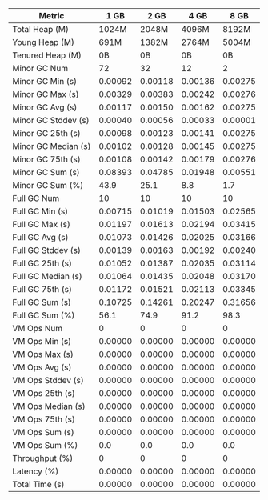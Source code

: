 | Metric | 1 GB | 2 GB | 4 GB | 8 GB |
|------|----|----|----|----|
| Total Heap (M) | 1024M | 2048M | 4096M | 8192M |
| Young Heap (M) | 691M | 1382M | 2764M | 5004M |
| Tenured Heap (M) | 0B | 0B | 0B | 0B |
| Minor GC Num | 72 | 32 | 12 | 2 |
| Minor GC Min (s) | 0.00092 | 0.00118 | 0.00136 | 0.00275 |
| Minor GC Max (s) | 0.00329 | 0.00383 | 0.00242 | 0.00276 |
| Minor GC Avg (s) | 0.00117 | 0.00150 | 0.00162 | 0.00275 |
| Minor GC Stddev (s) | 0.00040 | 0.00056 | 0.00033 | 0.00001 |
| Minor GC 25th (s) | 0.00098 | 0.00123 | 0.00141 | 0.00275 |
| Minor GC Median (s) | 0.00102 | 0.00128 | 0.00145 | 0.00275 |
| Minor GC 75th (s) | 0.00108 | 0.00142 | 0.00179 | 0.00276 |
| Minor GC Sum (s) | 0.08393 | 0.04785 | 0.01948 | 0.00551 |
| Minor GC Sum (%) | 43.9 | 25.1 | 8.8 | 1.7 |
| Full GC Num | 10 | 10 | 10 | 10 |
| Full GC Min (s) | 0.00715 | 0.01019 | 0.01503 | 0.02565 |
| Full GC Max (s) | 0.01197 | 0.01613 | 0.02194 | 0.03415 |
| Full GC Avg (s) | 0.01073 | 0.01426 | 0.02025 | 0.03166 |
| Full GC Stddev (s) | 0.00139 | 0.00163 | 0.00192 | 0.00240 |
| Full GC 25th (s) | 0.01052 | 0.01387 | 0.02035 | 0.03114 |
| Full GC Median (s) | 0.01064 | 0.01435 | 0.02048 | 0.03170 |
| Full GC 75th (s) | 0.01172 | 0.01521 | 0.02113 | 0.03345 |
| Full GC Sum (s) | 0.10725 | 0.14261 | 0.20247 | 0.31656 |
| Full GC Sum (%) | 56.1 | 74.9 | 91.2 | 98.3 |
| VM Ops Num | 0 | 0 | 0 | 0 |
| VM Ops Min (s) | 0.00000 | 0.00000 | 0.00000 | 0.00000 |
| VM Ops Max (s) | 0.00000 | 0.00000 | 0.00000 | 0.00000 |
| VM Ops Avg (s) | 0.00000 | 0.00000 | 0.00000 | 0.00000 |
| VM Ops Stddev (s) | 0.00000 | 0.00000 | 0.00000 | 0.00000 |
| VM Ops 25th (s) | 0.00000 | 0.00000 | 0.00000 | 0.00000 |
| VM Ops Median (s) | 0.00000 | 0.00000 | 0.00000 | 0.00000 |
| VM Ops 75th (s) | 0.00000 | 0.00000 | 0.00000 | 0.00000 |
| VM Ops Sum (s) | 0.00000 | 0.00000 | 0.00000 | 0.00000 |
| VM Ops Sum (%) | 0.0 | 0.0 | 0.0 | 0.0 |
| Throughput (%) | 0 | 0 | 0 | 0 |
| Latency (%) | 0.00000 | 0.00000 | 0.00000 | 0.00000 |
| Total Time (s) | 0.00000 | 0.00000 | 0.00000 | 0.00000 |
